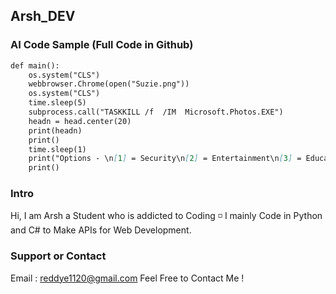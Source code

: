 ## Arsh_DEV

### AI Code Sample (Full Code in Github)

```markdown
def main():
    os.system("CLS")
    webbrowser.Chrome(open("Suzie.png"))
    os.system("CLS")
    time.sleep(5)
    subprocess.call("TASKKILL /f  /IM  Microsoft.Photos.EXE")
    headn = head.center(20)
    print(headn)
    print()
    time.sleep(1)
    print("Options - \n[1] = Security\n[2] = Entertainment\n[3] = Education\n[4] = Exit")
    print()
```

### Intro

Hi, I am Arsh a Student who is addicted to Coding ◽ I mainly Code in Python and C# to Make APIs for Web Development.
### Support or Contact

Email : reddye1120@gmail.com Feel Free to Contact Me !

